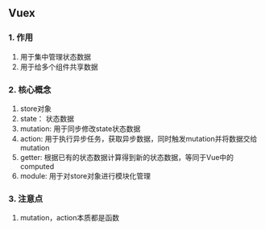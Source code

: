 ## Vuex
### 1. 作用
 1. 用于集中管理状态数据
 2. 用于给多个组件共享数据
### 2. 核心概念
 1. store对象
 2. state： 状态数据
 3. mutation: 用于同步修改state状态数据
 4. action: 用于执行异步任务，获取异步数据，同时触发mutation并将数据交给mutation
 5. getter: 根据已有的状态数据计算得到新的状态数据，等同于Vue中的computed
 6. module: 用于对store对象进行模块化管理
 
### 3. 注意点
 1. mutation，action本质都是函数
